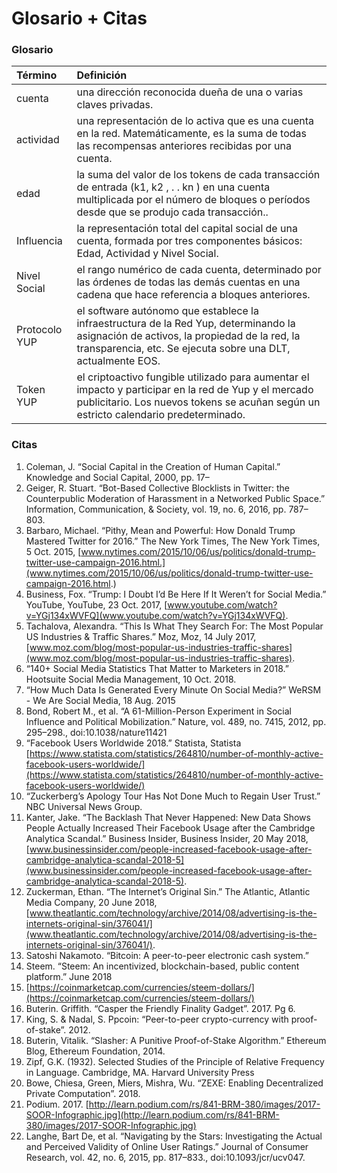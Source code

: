 # Glosario + Citas

### Glosario

| Término | Definición |
| :--- | :--- |
| cuenta | una dirección reconocida dueña de una o varias claves privadas. |
| actividad | una representación de lo activa que es una cuenta en la red. Matemáticamente, es la suma de todas las recompensas anteriores recibidas por una cuenta. |
| edad | la suma del valor de los tokens de cada transacción de entrada \(k1, k2 , . . kn \) en una cuenta multiplicada por el número de bloques o períodos desde que se produjo cada transacción.. |
| Influencia | la representación total del capital social de una cuenta, formada por tres componentes básicos: Edad, Actividad y Nivel Social. |
| Nivel Social | el rango numérico de cada cuenta, determinado por las órdenes de todas las demás cuentas en una cadena que hace referencia a bloques anteriores. |
| Protocolo  YUP | el software autónomo que establece la infraestructura de la Red Yup, determinando la asignación de activos, la propiedad de la red, la transparencia, etc. Se ejecuta sobre una DLT, actualmente EOS. |
| Token YUP | el criptoactivo fungible utilizado para aumentar el impacto y participar en la red de Yup y el mercado publicitario. Los nuevos tokens se acuñan según un estricto calendario predeterminado. |

### Citas

1. Coleman, J. “Social Capital in the Creation of Human Capital.” Knowledge and Social Capital, 2000, pp. 17–
2. Geiger, R. Stuart. “Bot-Based Collective Blocklists in Twitter: the Counterpublic Moderation of Harassment in a Networked Public Space.” Information, Communication, & Society, vol. 19, no. 6, 2016, pp. 787–803.
3.  Barbaro, Michael. “Pithy, Mean and Powerful: How Donald Trump Mastered Twitter for 2016.” The New York Times, The New York Times, 5 Oct. 2015, [www.nytimes.com/2015/10/06/us/politics/donald-trump-twitter-use-campaign-2016.html.](www.nytimes.com/2015/10/06/us/politics/donald-trump-twitter-use-campaign-2016.html.)
4. Business, Fox. “Trump: I Doubt I’d Be Here If It Weren’t for Social Media.” YouTube, YouTube, 23 Oct. 2017, [www.youtube.com/watch?v=YGj134xWVFQ](www.youtube.com/watch?v=YGj134xWVFQ).
5. Tachalova, Alexandra. “This Is What They Search For: The Most Popular US Industries & Traffic Shares.” Moz, Moz, 14 July 2017, [www.moz.com/blog/most-popular-us-industries-traffic-shares](www.moz.com/blog/most-popular-us-industries-traffic-shares).
6. “140+ Social Media Statistics That Matter to Marketers in 2018.” Hootsuite Social Media Management, 10 Oct. 2018.
7. “How Much Data Is Generated Every Minute On Social Media?” WeRSM - We Are Social Media, 18 Aug. 2015
8. Bond, Robert M., et al. “A 61-Million-Person Experiment in Social Influence and Political Mobilization.” Nature, vol. 489, no. 7415, 2012, pp. 295–298., doi:10.1038/nature11421
9. “Facebook Users Worldwide 2018.” Statista, Statista [https://www.statista.com/statistics/264810/number-of-monthly-active-facebook-users-worldwide/](https://www.statista.com/statistics/264810/number-of-monthly-active-facebook-users-worldwide/)
10. “Zuckerberg’s Apology Tour Has Not Done Much to Regain User Trust.” NBC Universal News Group.
11. Kanter, Jake. “The Backlash That Never Happened: New Data Shows People Actually Increased Their Facebook Usage after the Cambridge Analytica Scandal.” Business Insider, Business Insider, 20 May 2018, [www.businessinsider.com/people-increased-facebook-usage-after-cambridge-analytica-scandal-2018-5](www.businessinsider.com/people-increased-facebook-usage-after-cambridge-analytica-scandal-2018-5).
12. Zuckerman, Ethan. “The Internet’s Original Sin.” The Atlantic, Atlantic Media Company, 20 June 2018, [www.theatlantic.com/technology/archive/2014/08/advertising-is-the-internets-original-sin/376041/](www.theatlantic.com/technology/archive/2014/08/advertising-is-the-internets-original-sin/376041/).
13. Satoshi Nakamoto. “Bitcoin: A peer-to-peer electronic cash system.”
14. Steem. “Steem: An incentivized, blockchain-based, public content platform.” June 2018
15. [https://coinmarketcap.com/currencies/steem-dollars/](https://coinmarketcap.com/currencies/steem-dollars/)
16. Buterin. Griffith. “Casper the Friendly Finality Gadget”. 2017. Pg 6.
17. King, S. & Nadal, S. Ppcoin: “Peer-to-peer crypto-currency with proof-of-stake”. 2012.
18. Buterin, Vitalik. “Slasher: A Punitive Proof-of-Stake Algorithm.” Ethereum Blog, Ethereum Foundation, 2014.
19. Zipf, G.K. \(1932\). Selected Studies of the Principle of Relative Frequency in Language. Cambridge, MA. Harvard University Press
20. Bowe, Chiesa, Green, Miers, Mishra, Wu. “ZEXE: Enabling Decentralized Private Computation”. 2018.
21. Podium. 2017. [http://learn.podium.com/rs/841-BRM-380/images/2017-SOOR-Infographic.jpg](http://learn.podium.com/rs/841-BRM-380/images/2017-SOOR-Infographic.jpg)
22. Langhe, Bart De, et al. “Navigating by the Stars: Investigating the Actual and Perceived Validity of Online User Ratings.” Journal of Consumer Research, vol. 42, no. 6, 2015, pp. 817–833., doi:10.1093/jcr/ucv047.

